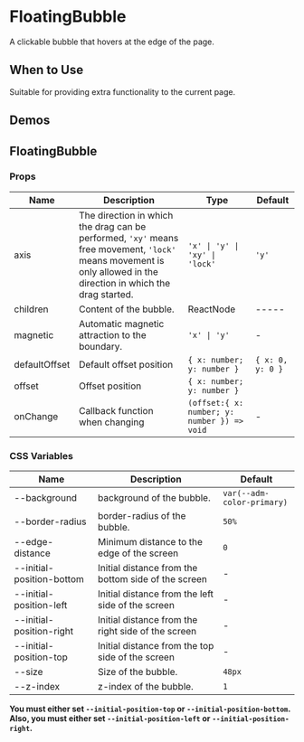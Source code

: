 # FloatingBubble <Experimental></Experimental>

A clickable bubble that hovers at the edge of the page.

## When to Use

Suitable for providing extra functionality to the current page.

## Demos

<code src="./demos/demo1.tsx"></code>

<code src="./demos/demo2.tsx"></code>

<code src="./demos/demo3.tsx"></code>

<code src="./demos/demo4.tsx"></code>

## FloatingBubble

### Props

| Name          | Description                                                                                                                                                       | Type                                        | Default          |
| ------------- | ----------------------------------------------------------------------------------------------------------------------------------------------------------------- | ------------------------------------------- | ---------------- |
| axis          | The direction in which the drag can be performed, `'xy'` means free movement, `'lock'` means movement is only allowed in the direction in which the drag started. | `'x' \| 'y' \| 'xy' \| 'lock'`              | `'y'`            |
| children      | Content of the bubble.                                                                                                                                            | ReactNode                                   | -----            |
| magnetic      | Automatic magnetic attraction to the boundary.                                                                                                                    | `'x' \| 'y'`                                | -                |
| defaultOffset | Default offset position                                                                                                                                           | `{ x: number; y: number }`                  | `{ x: 0, y: 0 }` |
| offset        | Offset position                                                                                                                                                   | `{ x: number; y: number }`                  |                  |
| onChange      | Callback function when changing                                                                                                                                   | `(offset:{ x: number; y: number }) => void` | -                |

### CSS Variables

| Name                      | Description                                         | Default                    |
| ------------------------- | --------------------------------------------------- | -------------------------- |
| --background              | background of the bubble.                           | `var(--adm-color-primary)` |
| --border-radius           | border-radius of the bubble.                        | `50%`                      |
| --edge-distance           | Minimum distance to the edge of the screen          | `0`                        |
| --initial-position-bottom | Initial distance from the bottom side of the screen | -                          |
| --initial-position-left   | Initial distance from the left side of the screen   | -                          |
| --initial-position-right  | Initial distance from the right side of the screen  | -                          |
| --initial-position-top    | Initial distance from the top side of the screen    | -                          |
| --size                    | Size of the bubble.                                 | `48px`                     |
| --z-index                 | z-index of the bubble.                              | `1`                        |

**You must either set `--initial-position-top` or `--initial-position-bottom`. Also, you must either set `--initial-position-left` or `--initial-position-right`.**
